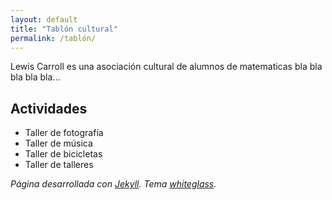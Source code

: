 ```yaml
---
layout: default
title: "Tablón cultural"
permalink: /tablón/
---
```


Lewis Carroll es una asociación cultural de alumnos de matematicas bla bla bla bla bla...

## Actividades
- Taller de fotografía
- Taller de música
- Taller de bicicletas
- Taller de talleres


_Página desarrollada con [Jekyll](https://jekyllrb.com/). Tema [whiteglass](https://github.com/yous/whiteglass)._
